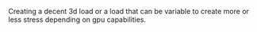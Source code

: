 Creating a decent 3d load or a load that can be variable to create more or less stress depending on gpu capabilities.